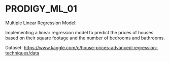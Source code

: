 # PRODIGY_ML_01
Multiple Linear Regression Model:

Implementing a linear regression model to predict the prices of houses based on their square footage and the number of bedrooms and bathrooms.

Dataset: https://www.kaggle.com/c/house-prices-advanced-regression-techniques/data
